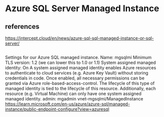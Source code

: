 # Azure SQL Server Managed Instance

## references

<https://intercept.cloud/en/news/azure-sql-sql-managed-instance-or-sql-server/>

##

Settings for our Azure SQL managed instance.
Name: mgsqlmi
Minimum TLS version: 1.2 (we can lower this to 1.0 or 1.1)
System assigned managed identity: On
A system assigned managed identity enables Azure resources to authenticate to cloud services (e.g. Azure Key Vault) without storing credentials in code. Once enabled, all necessary permissions can be granted via Azure role-based-access-control. The lifecycle of this type of managed identity is tied to the lifecycle of this resource. Additionally, each resource (e.g. Virtual Machine) can only have one system assigned managed identity.
admin: mgadmin
vnet-mgsqlmi/ManagedInstance
<https://learn.microsoft.com/en-us/azure/azure-sql/managed-instance/public-endpoint-configure?view=azuresql>
